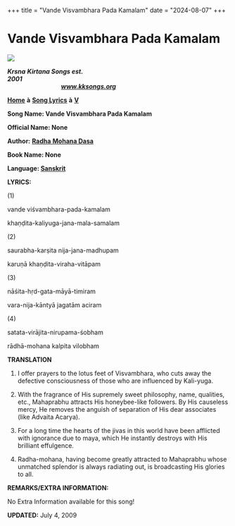 +++
title = "Vande Visvambhara Pada Kamalam"
date = "2024-08-07"
+++

# Vande Visvambhara Pada Kamalam
**[![](http://kksongs.org/image_files/image002.jpg)](http://kksongs.org/)**

**_Krsna_** **_Kirtana Songs est. 2001_**                                                                                                                                                      **_www.kksongs.org_**

**[Home](http://kksongs.org/)** **à** **[Song Lyrics](http://kksongs.org/lyrics.html)** **à** **[V](http://kksongs.org/songs/song_v.html)**

**Song Name: Vande Visvambhara Pada Kamalam**

**Official Name: None**

**Author:** [**Radha** **Mohana Dasa**](http://kksongs.org/authors/list/radhamohana.html)

**Book Name: None**

**Language: [Sanskrit](http://kksongs.org/language/list/sanskrit.html)**

**LYRICS:**

(1)

vande viśvambhara-pada-kamalam

khaṇḍita-kaliyuga-jana-mala-samalam

(2)

saurabha-karṣita nija-jana-madhupam

karuṇā khaṇḍita-viraha-vitāpam

(3)

nāśita-hṛd-gata-māyā-timiram

vara-nija-kāntyā jagatām aciram

(4)

satata-virājita-nirupama-śobham

rādhā-mohana kalpita vilobham

**TRANSLATION**

1) I offer prayers to the lotus feet of Visvambhara, who cuts away the defective consciousness of those who are influenced by Kali-yuga.

2) With the fragrance of His supremely sweet philosophy, name, qualities, etc., Mahaprabhu attracts His honeybee-like followers. By His causeless mercy, He removes the anguish of separation of His dear associates (like Advaita Acarya).

3) For a long time the hearts of the jivas in this world have been afflicted with ignorance due to maya, which He instantly destroys with His brilliant effulgence.

4) Radha-mohana, having become greatly attracted to Mahaprabhu whose unmatched splendor is always radiating out, is broadcasting His glories to all.

**REMARKS/EXTRA INFORMATION:**

No Extra Information available for this song!

**UPDATED:** July 4, 2009